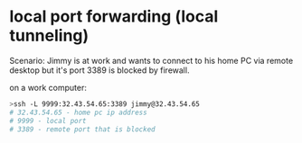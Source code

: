 # local port forwarding (local tunneling)

Scenario: Jimmy is at work and wants to connect to his home PC via remote desktop but it's port 3389 is blocked by firewall.

on a work computer:
```bash
>ssh -L 9999:32.43.54.65:3389 jimmy@32.43.54.65 
# 32.43.54.65 - home pc ip address
# 9999 - local port
# 3389 - remote port that is blocked
```
